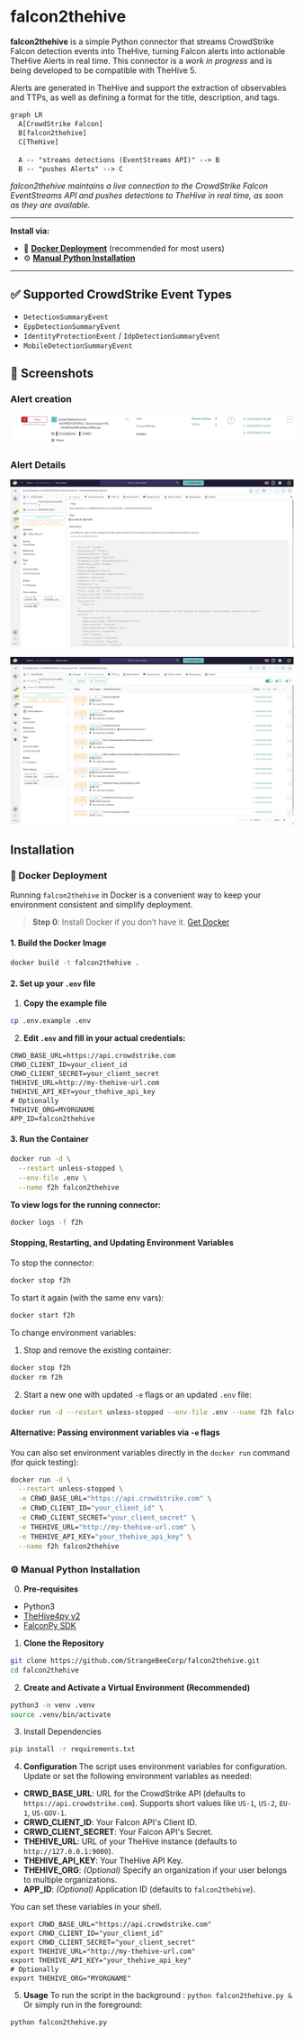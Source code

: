 # falcon2thehive

**falcon2thehive** is a simple Python connector that streams CrowdStrike Falcon detection events into TheHive, turning Falcon alerts into actionable TheHive Alerts in real time.
This connector is a *work in progress* and is being developed to be compatible with TheHive 5.

Alerts are generated in TheHive and support the extraction of observables and TTPs, as well as defining a format for the title, description, and tags.


```mermaid
graph LR
  A[CrowdStrike Falcon]
  B[falcon2thehive]
  C[TheHive]

  A -- "streams detections (EventStreams API)" --> B
  B -- "pushes Alerts" --> C
```

*falcon2thehive maintains a live connection to the CrowdStrike Falcon EventStreams API and pushes detections to TheHive in real time, as soon as they are available.*

---
**Install via:**  
- 🐳 [**Docker Deployment**](#-docker-deployment) (recommended for most users)  
- ⚙️ [**Manual Python Installation**](#%EF%B8%8F-manual-python-installation)
---

## ✅ Supported CrowdStrike Event Types

- `DetectionSummaryEvent`
- `EppDetectionSummaryEvent`
- `IdentityProtectionEvent` / `IdpDetectionSummaryEvent`
- `MobileDetectionSummaryEvent`

## 📸 Screenshots
### Alert creation
![alert example](<./assets/alert-example.png>)

### Alert Details
![alert details](<./assets/alert-example-details.png>)

![observables](<./assets/alert-observables-details.png>)

## Installation
### 🐳 Docker Deployment
Running `falcon2thehive` in Docker is a convenient way to keep your environment consistent and simplify deployment.

> **Step 0**: Install Docker if you don’t have it. [Get Docker](https://docs.docker.com/get-docker/)

#### 1. Build the Docker Image
```bash
docker build -t falcon2thehive .
```

#### 2. Set up your `.env` file

1. **Copy the example file**
```bash
cp .env.example .env
```
2. **Edit `.env` and fill in your actual credentials:**

```
CRWD_BASE_URL=https://api.crowdstrike.com
CRWD_CLIENT_ID=your_client_id
CRWD_CLIENT_SECRET=your_client_secret
THEHIVE_URL=http://my-thehive-url.com
THEHIVE_API_KEY=your_thehive_api_key
# Optionally
THEHIVE_ORG=MYORGNAME
APP_ID=falcon2thehive
```

#### 3. Run the Container
```bash
docker run -d \
  --restart unless-stopped \
  --env-file .env \
  --name f2h falcon2thehive
```

**To view logs for the running connector:**

```bash
docker logs -f f2h
```

#### Stopping, Restarting, and Updating Environment Variables

To stop the connector:
```bash
docker stop f2h
```
To start it again (with the same env vars):
```bash
docker start f2h
```
To change environment variables:
1. Stop and remove the existing container:
```bash
docker stop f2h
docker rm f2h
```
2. Start a new one with updated `-e` flags or an updated `.env` file:

```bash
docker run -d --restart unless-stopped --env-file .env --name f2h falcon2thehive
```

#### Alternative: Passing environment variables via `-e` flags 
You can also set environment variables directly in the `docker run` command (for quick testing):

```bash
docker run -d \
  --restart unless-stopped \
  -e CRWD_BASE_URL="https://api.crowdstrike.com" \
  -e CRWD_CLIENT_ID="your_client_id" \
  -e CRWD_CLIENT_SECRET="your_client_secret" \
  -e THEHIVE_URL="http://my-thehive-url.com" \
  -e THEHIVE_API_KEY="your_thehive_api_key" \
  --name f2h falcon2thehive
```


### ⚙️ Manual Python Installation

0. **Pre-requisites**
-   Python3 
- [TheHive4py v2](https://github.com/TheHive-Project/TheHive4py)
- [FalconPy SDK ](https://github.com/CrowdStrike/falconpy)
1. **Clone the Repository**

```bash
git clone https://github.com/StrangeBeeCorp/falcon2thehive.git
cd falcon2thehive
```

2. **Create and Activate a Virtual Environment (Recommended)**

```bash
python3 -m venv .venv
source .venv/bin/activate
```

3. Install Dependencies

```bash
pip install -r requirements.txt
```


4. **Configuration**
The script uses environment variables for configuration. Update or set the following environment variables as needed:

- **CRWD_BASE_URL**: URL for the CrowdStrike API (defaults to `https://api.crowdstrike.com`). Supports short values like `US-1`, `US-2`, `EU-1`, `US-GOV-1`.
- **CRWD_CLIENT_ID**: Your Falcon API's Client ID.
- **CRWD_CLIENT_SECRET**: Your Falcon API's Secret.
- **THEHIVE_URL**: URL of your TheHive instance (defaults to `http://127.0.0.1:9000`).
- **THEHIVE_API_KEY**: Your TheHive API Key.
- **THEHIVE_ORG**: *(Optional)* Specify an organization if your user belongs to multiple organizations.
- **APP_ID**: *(Optional)* Application ID (defaults to `falcon2thehive`).

You can set these variables in your shell.

```
export CRWD_BASE_URL="https://api.crowdstrike.com"
export CRWD_CLIENT_ID="your_client_id"
export CRWD_CLIENT_SECRET="your_client_secret"
export THEHIVE_URL="http://my-thehive-url.com"
export THEHIVE_API_KEY="your_thehive_api_key"
# Optionally
export THEHIVE_ORG="MYORGNAME"  
```

5. **Usage**
To run the script in the background :
`python falcon2thehive.py &`
Or simply run in the foreground:

```bash
python falcon2thehive.py
```